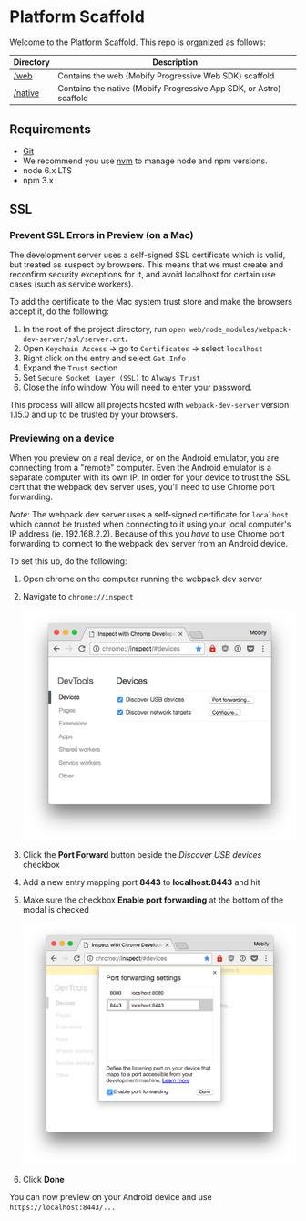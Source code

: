 # Platform Scaffold

Welcome to the Platform Scaffold. This repo is organized as follows:

| Directory          | Description                                                         |
| ------------------ | ------------------------------------------------------------------- |
| [/web](/web)       | Contains the web (Mobify Progressive Web SDK) scaffold              |
| [/native](/native) | Contains the native (Mobify Progressive App SDK, or Astro) scaffold |

## Requirements

- [Git](https://git-scm.com/)
- We recommend you use [nvm](https://github.com/creationix/nvm#installation) to
manage node and npm versions.
- node 6.x LTS
- npm 3.x

## SSL

### Prevent SSL Errors in Preview (on a Mac)

The development server uses a self-signed SSL certificate which is
valid, but treated as suspect by browsers. This means that we must
create and reconfirm security exceptions for it, and avoid localhost
for certain use cases (such as service workers).

To add the certificate to the Mac system trust store and make the
browsers accept it, do the following:

1. In the root of the project directory, run `open web/node_modules/webpack-dev-server/ssl/server.crt`.
2. Open `Keychain Access` -> go to `Certificates` -> select `localhost`
3. Right click on the entry and select `Get Info`
4. Expand the `Trust` section
5. Set `Secure Socket Layer (SSL)` to `Always Trust`
6. Close the info window. You will need to enter your password.

This process will allow all projects hosted with `webpack-dev-server`
version 1.15.0 and up to be trusted by your browsers.

### Previewing on a device

When you preview on a real device, or on the Android emulator, you are
connecting from a "remote" computer. Even the Android emulator is a separate
computer with its own IP. In order for your device to trust the SSL cert
that the webpack dev server uses, you'll need to use Chrome port forwarding.

_Note_: The webpack dev server uses a self-signed certificate for `localhost`
        which cannot be trusted when connecting to it using your local
        computer's IP address (ie. 192.168.2.2). Because of this you *have*
        to use Chrome port forwarding to connect to the webpack dev server
        from an Android device.

To set this up, do the following:

1. Open chrome on the computer running the webpack dev server
2. Navigate to `chrome://inspect`

   ![Chrome: Inspect Screenshot](web/dev-server/assets/chrome-inspect.png)

3. Click the **Port Forward** button beside the *Discover USB devices* checkbox
4. Add a new entry mapping port **8443** to **localhost:8443** and hit <Enter>
5. Make sure the checkbox **Enable port forwarding** at the bottom of the modal is checked

   ![Chrome: Inspect with port forward entry](web/dev-server/assets/chrome-inspect-port-forward.png)

6. Click **Done**

You can now preview on your Android device and use `https://localhost:8443/...`
